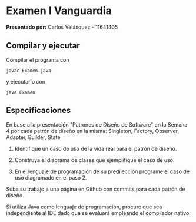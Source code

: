 # Examen I Vanguardia

**Presentado por:**
Carlos Velásquez - 11641405

## Compilar y ejecutar

Compilar el programa con

```
javac Examen.java
```

y ejecutarlo con

```
java Examen
```

## Especificaciones

En base a la presentación "Patrones de Diseño de Software" en la Semana 4 por cada patrón de diseño en la misma: Singleton, Factory, Observer, Adapter, Builder, State

1. Identifique un caso de uso de la vida real para el patrón de diseño.

2. Construya el diagrama de clases que ejemplifique el caso de uso.

3. En el lenguaje de programación de su predilección programe el caso de uso diagramado en el paso 2.

Suba su trabajo a una página en Github con commits para cada patrón de diseño.

Si utiliza Java como lenguaje de programación, procure que sea independiente al IDE dado que se evaluará empleando el compilador nativo.
